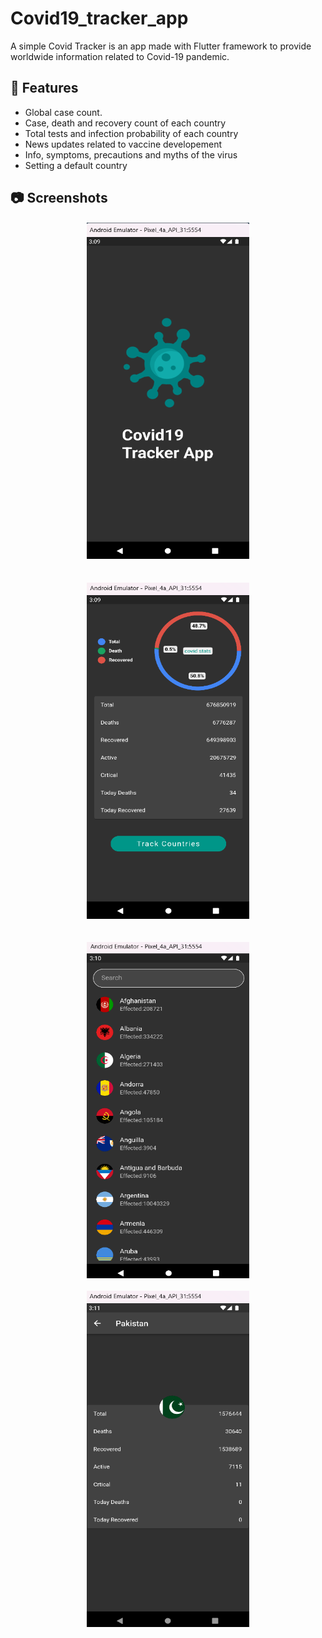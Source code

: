 # Covid19_tracker_app

A simple Covid Tracker is an app made with Flutter framework to provide worldwide information related to Covid-19 pandemic.

## :iphone: Features

- Global case count.
- Case, death and recovery count of each country
- Total tests and infection probability of each country
- News updates related to vaccine developement
- Info, symptoms, precautions and myths of the virus
- Setting a default country

## :camera: Screenshots

<div align="center"><kbd><img alt="splash scree" src="screenshots/spalsh_screen.png" width="260" height="538" style="border-style: solid; border-color: #FFFFFF; border-width:1px;"/></kbd></div>
<br></br>
<div align="center">
  <img src="screenshots/world_stats.png" width="260" height="538"/><div height="1" width="20" ><br></br>
<img src="screenshots/countries.png" width="260" height="538"/><br></br>
<img src="screenshots/country_stats.png" width="260" height="538"/><br></br>
</div>

